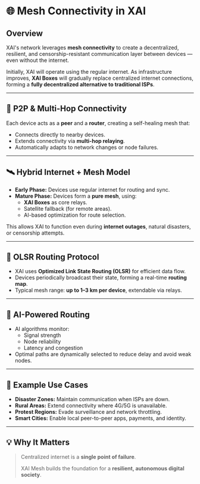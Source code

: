 # 🌐 Mesh Connectivity in XAI

## Overview
XAI's network leverages **mesh connectivity** to create a decentralized, resilient, and censorship-resistant communication layer between devices — even without the internet.

Initially, XAI will operate using the regular internet. As infrastructure improves, **XAI Boxes** will gradually replace centralized internet connections, forming a **fully decentralized alternative to traditional ISPs**.

---

## 🔁 P2P & Multi-Hop Connectivity

Each device acts as a **peer** and a **router**, creating a self-healing mesh that:

- Connects directly to nearby devices.
- Extends connectivity via **multi-hop relaying**.
- Automatically adapts to network changes or node failures.

---

## 🛰️ Hybrid Internet + Mesh Model

- **Early Phase:** Devices use regular internet for routing and sync.
- **Mature Phase:** Devices form a **pure mesh**, using:
  - **XAI Boxes** as core relays.
  - Satellite fallback (for remote areas).
  - AI-based optimization for route selection.

This allows XAI to function even during **internet outages**, natural disasters, or censorship attempts.

---

## 📶 OLSR Routing Protocol

- XAI uses **Optimized Link State Routing (OLSR)** for efficient data flow.
- Devices periodically broadcast their state, forming a real-time **routing map**.
- Typical mesh range: **up to 1–3 km per device**, extendable via relays.

---

## 🧠 AI-Powered Routing

- AI algorithms monitor:
  - Signal strength
  - Node reliability
  - Latency and congestion
- Optimal paths are dynamically selected to reduce delay and avoid weak nodes.

---

## 🧪 Example Use Cases

- **Disaster Zones:** Maintain communication when ISPs are down.
- **Rural Areas:** Extend connectivity where 4G/5G is unavailable.
- **Protest Regions:** Evade surveillance and network throttling.
- **Smart Cities:** Enable local peer-to-peer apps, payments, and identity.

---

## 💡 Why It Matters

> Centralized internet is a **single point of failure**.
>
> XAI Mesh builds the foundation for a **resilient, autonomous digital society**.

